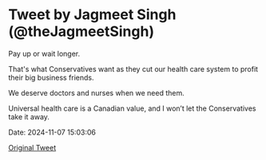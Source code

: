 # Tweet by Jagmeet Singh (@theJagmeetSingh)

Pay up or wait longer. 

That's what Conservatives want as they cut our health care system to profit their big business friends. 

We deserve doctors and nurses when we need them. 

Universal health care is a Canadian value, and I won’t let the Conservatives take it away.

Date: 2024-11-07 15:03:06

[Original Tweet](https://x.com/theJagmeetSingh/status/1854540083476545649)
